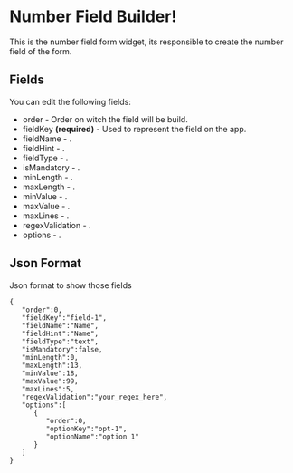 # Number Field Builder!

This is the number field form widget, its responsible to create the number field of the form.

## Fields

You can edit the following fields:

- order - Order on witch the field will be build.
- fieldKey **(required)** - Used to represent the field on the app.
- fieldName - .
- fieldHint - .
- fieldType - .
- isMandatory - .
- minLength - .
- maxLength - .
- minValue - .
- maxValue - .
- maxLines - .
- regexValidation - .
- options - .

## Json Format

Json format to show those fields

    {
       "order":0,
       "fieldKey":"field-1",
       "fieldName":"Name",
       "fieldHint":"Name",
       "fieldType":"text",
       "isMandatory":false,
       "minLength":0,
       "maxLength":13,
       "minValue":18,
       "maxValue":99,
       "maxLines":5,
       "regexValidation":"your_regex_here",
       "options":[
          {
             "order":0,
             "optionKey":"opt-1",
             "optionName":"option 1"
          }
       ]
    }

